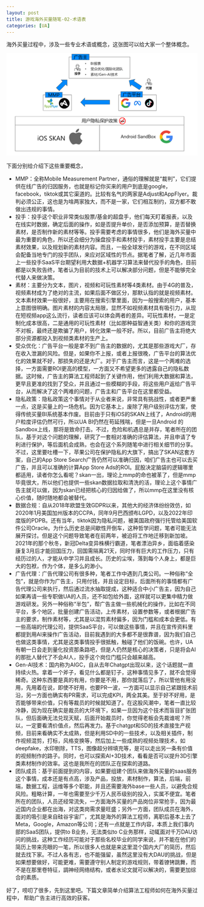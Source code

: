 ```yaml
---
layout: post
title: 游戏海外买量随笔-02-术语表
categories: [UA]
---
```


海外买量过程中，涉及一些专业术语或概念，这张图可以给大家一个整体概念。

![](\img\ua-oversea-summary.png)

下面分别给介绍下这些重要概念，

- MMP：全称Mobile Measurement Partner，通俗的理解就是“裁判”，它们提供在线广告的归因服务，也就是标记你买来的用户到底是google，facebook，tiktok或其它渠道的。比较有名气的两家是Adjust和AppFlyer。裁判必须公正，这也是为啥两家独大，而不是一家，它们相互制约，双方都不敢做出违规的事情。
- 投手：投手这个职业非常类似股票/基金的超盘手，他们每天盯着报表，以及在线实时数据，确定后面的操作，如是否提升单价，是否添加预算，是否替换素材，是否制作新的素材等等。投手需要考虑的事情很多，他们是海外买量中最为重要的角色，所以还会细分为操盘投手和素材投手，素材投手主要是总结素材效果，以及规划新的素材内容。而且，一般全球发行的游戏，在不同区域会配备当地专门的投手团队，来应对区域性的节点。据笔者了解，近几年市面上一些投手SaaS平台期望利用大数据+机器学习算法来替代投手的角色，目前都是以失败告终，笔者认为目前的技术上可以解决部分问题，但是不能够完全代替人来做决策。
- 素材：主要分为文本，图片，视频和可玩性素材等4类素材。由于4G的普及，视频素材成为了绝对的主流，如果后面不做区分，那默认指的就是视频素材。文本素材效果一般很好，主要用在搜索引擎里面，因为一般搜索的用户，基本上意图很明确。图片素材的内容太局限，显然不如视频素材具有吸引力，从现在短视频app这么流行，读者应该可以体会两者的差异。可玩性素材，一是定制化成本很高，二是通用的可玩性素材（比如那种益智通关类）和你的游戏货不对板，最终还是欺骗了用户，转化效果一般不好。所以，目前广告主将绝大部分资源都投入到视频类素材的生产上。
- 受众优化：广告平台一般是拿不到广告主的数据的，尤其是那些游戏大厂，存在收入泄漏的风险。但是，如果你不上报，或者上报很晚，广告平台的算法优化的效果就不好，那损失的还是大厂。对于广告主而言，这是一个两难的选择，一方面需要ROI更高的模型，一方面又不希望更多的透露自己的隐私数据。这时候，广告主的算法工程师起到了关键作用，他们利用大数据和算法，更早且更准的找到了受众，并且通过一些模糊的手段，将这些用户返给广告平台，从而解决了这个两难的问题，广告主和广告平台在这里都受益。
- 隐私政策：隐私政策这个事情对于从业者来说，非常具有挑战性，或者更严重一点，这是买量上的一场危机。因为它基本上，废除了用户级别评估方案，使得传统买量BI系统基本作废。目前由于只有iOS的SKAN上线了，Android的用户粒度评估仍然可行，所以UA BI仍然在苟延残喘，但是一旦Android 的Sandbox上线，那将是致命打击。不过，危险和机遇总是并存，笔者所在的团队，基于对这个问题的理解，研究了一套相对准确的评估算法，并且申请了专利进行保护，等后面机会成熟，也会在这个系列随笔中进行相关细节的分享。不过，这里要吐槽一下，苹果公司在保护隐私的大旗下，搞出了SKAN这套方案，自己的App Store Search广告仍然可以准确归因，咱们广告主也可以去买广告，并且可以准确的计算App Store Ads的ROI。屁股决定脑袋的逻辑哪里都适用，读者你怎么看呢？skan一出，理论上mmp的命也被革了，但是mmp毕竟很大，所以他们也提供一些skan数据拉取和清洗的活，理论上这个事情广告主就可以做，因为skan已经把核心的归因给做了，所以mmp在这里没有核心价值，随时随地都会被替代。
- 数据合规：自从2018年欧盟生效GDPR以来，其他大的经济体纷纷效仿，如2020年1月美国加州版本的CCPA，同年9月巴西颁布LGPD，以及2022年印度版的PDPB。还有当年，tiktok因为隐私问题，被美国政府强行托管给美国软件公司Oracle。为什么历史总是间歇性开倒车，这种哲学问题，笔者可能无法展开探讨。但是这个问题导致笔者在前两年，被迫将工作地迁移到新加坡。2021年的那个秋冬，新冠Delta变异株横行霸道，笔者漂泊异乡，面临着感染康复3月后才能回国压力，回国需隔离21天，同时伴有巨大的工作压力，只有经历过的人，才能从中学习并且成长。历史的尘埃，落到每个人身上，都是巨大的包袱，作为个体，是多么的渺小。
- 广告代理：广告代理公司有很多种，笔者工作中遇到几类公司。一种俗称“全包”，就是你作为广告主，只用付钱，并且设定目标，后面所有的事情都有广告代理公司来执行，然后通过流水抽取提成，这种适合中小广告主，因为自己如果再请一些专职做UA的人员，还不如包给外面，这样就可以更集中精力做游戏研发。另外一种俗称“半包”，帮广告主做一些机械化的操作，比如在不同平台，多个地区，批量创建广告活动，上传素材，设置参数等，或者根据广告主的要求，制作素材等，尤其是以混剪素材偏多，因为门槛和成本会更低。有一些高端的代理公司，提供SaaS平台，可以做这些事情，并且在宣传资料里都提到用AI来操作广告活动，目前我遇到的大多都不是很靠谱，因为我们自己也做这类事情，尤其是这类事情投手很抵触，触碰了他们的饭碗。也许，UA有朝一日会走到量化投资那条路吧，但是人仍然是核心的决策者，只是将会AI的那批人替代了不会AI人，投手这个岗位门槛只会越来越高。
- Gen-AI技术：国内称为AIGC，自从去年Chatgpt出现以来，这个话题就一直持续火热。拿着一个斧子，看见什么都是钉子，这种事情见多了，就不会觉得稀奇。这种东西要是真的有用，你要是不用，那你就落后了，所以管他有用没用，先用着在说，即使不好用，也要PR一波，一方面可以显示自己紧跟技术前沿，另一方面也确实有PR需求，可以完成KPI，两全其美。至于好不好用，是否能够带来价值，只有等裁员的时候就知道了。在这股风潮中，笔者一直比较冷静，因为现在确实是裁员的大环境下，如果一旦因为这个技术而盲目扩张团队，但后面确无法兑现天赋，后面开始裁员时，你觉得老板会先裁谁呢？所以，一定要看清价值点，然后再发力。基于chatgpt和SD的技术直接生产视频，目前来看确实不太成熟，但是利用SD中的一些技术，以及相关插件，制作视频混剪，打标，风格变换等，然后加上一些成熟的视频处理技术，如deepfake，水印剔除，TTS，图像超分辨填充等，是可以走出另一条有价值的视频制作的路子。同时，也可以探索AI+3D技术，看看是否可以提升3D引擎类素材制作的效率。这也是我所在的团队正在探索的道路。
- 团队成员：基于前面提到的内容，如果要组建个团队来做海外买量的saas服务这个事情，成本还是有点高，涉及产品，投放，素材制作，算法，后端，前端，数据工程，运维等多个职能，并且还需要海外base一些人员，以避免合规风险。粗略计算，一年也需要至少千万人民币级别的投入，实属不便宜。笔者所在的团队，人员还经常流失，一方面海外买量的产品岗位非常抢手，因为最近国内企业都在出海，对这类岗需求量旺盛；另外一方面，团队成员在海外，面对的吸引是来自硅谷宇宙厂，尤其是海外的算法工程师，离职后基本上去了Meta，Google，Amazon等公司；还有一点就是工作内容，本质上我们事内部的SaaS团队，提供to B业务，无法类似to C业务那样，动辄面对千万DAU访问的挑战，这种工作经历可能对于那些名校毕业的同学来说，并不能在他们的简历上带来亮眼的一笔，所以很多人也就是来这里混个国内大厂的简历，然后就去找下家。不过人各有志，也不能强留，虽然这里没有大DAU的挑战，但是如果想要做好，可能更难，需要遵守别人制定的游戏规则，带着镣铐跳舞，而不是在那里卷特征，調神经网络结构，或者水论文就可以解决的，需要更加综合的素质。

好了，唠叨了很多，先到这里吧。下篇文章简单介绍算法工程师如何在海外买量过程中， 帮助广告主进行高效的获客。
